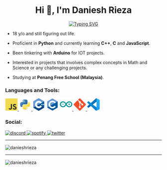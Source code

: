 <h1 align="center">Hi 👋, I'm Daniesh Rieza</h1>
<p align="center">
<a href="https://git.io/typing-svg"><img src="https://readme-typing-svg.demolab.com?font=Fira+Code&pause=1000&color=3DAFF7&background=4115FF00&center=true&vCenter=true&width=435&lines=Been+writing+code+since+2021" alt="Typing SVG" /></a>
</p>

- 18 y/o and still figuring out life. 

- Proficient in **Python** and currently learning **C++**, **C** and **JavaScript**.

- Been tinkering with **Arduino** for IOT projects. 

- Interested in projects that involves complex concepts in Math and Science or any challenging projects.

- Studying at **Penang Free School (Malaysia)**.


<h3 align="left">Languages and Tools:</h3>
<p align="left">


<a href="https://developer.mozilla.org/en-US/docs/Web/JavaScript" target="_blank" rel="noreferrer"> 
<img src="https://raw.githubusercontent.com/devicons/devicon/master/icons/javascript/javascript-original.svg" alt="javascript" width="40" height="40"/> 
</a> 
<a href="https://www.python.org" target="_blank" rel="noreferrer">
<img src="https://raw.githubusercontent.com/devicons/devicon/master/icons/python/python-original.svg" alt="python" width="40" height="40"/>
</a>
<img src="https://raw.githubusercontent.com/devicons/devicon/master/icons/cplusplus/cplusplus-original.svg" alt="cpp" width="40" height="40"/>
<img src="https://raw.githubusercontent.com/devicons/devicon/1119b9f84c0290e0f0b38982099a2bd027a48bf1/icons/c/c-original.svg" alt="c" width="40" height="40"/>
<a href="https://www.arduino.cc/" target="_blank" rel="noreferrer">
<img src="https://raw.githubusercontent.com/devicons/devicon/1119b9f84c0290e0f0b38982099a2bd027a48bf1/icons/arduino/arduino-original.svg" alt="arduino" width="40" height="40"/>
</a>
<a href="https://git-scm.com/" target="_blank" rel="noreferrer">
<img src="https://raw.githubusercontent.com/devicons/devicon/1119b9f84c0290e0f0b38982099a2bd027a48bf1/icons/git/git-original.svg" alt="git" width="40" height="40"/>
</a>
<a href="https://code.visualstudio.com/" target="_blank" rel="noreferrer"><img src="https://raw.githubusercontent.com/devicons/devicon/1119b9f84c0290e0f0b38982099a2bd027a48bf1/icons/vscode/vscode-original.svg" alt="vs code" width="40" height="40"/>
</a>

</p>


<h3 align="left">Social:</h3>
<p align="left">

<a href="https://discordapp.com/users/775930138881163286" target="_blank" rel="noreferrer"> 
<img src="https://raw.githubusercontent.com/gauravghongde/social-icons/9d939e1c5b7ea4a24ac39c3e4631970c0aa1b920/SVG/Color/Discord.svg" alt="discord" width="40" height="40"/> 
</a> 
<a href="https://open.spotify.com/user/axnp3kixwslyla1vb4vebeynn" target="_blank" rel="noreferrer"> 
<img src="https://raw.githubusercontent.com/gauravghongde/social-icons/9d939e1c5b7ea4a24ac39c3e4631970c0aa1b920/SVG/Color/Spotify.svg" alt="spotify" width="40" height="40"/> 
</a>
<a href="https://twitter.com/danieshrieza55" target="_blank" rel="noreferrer"> 
<img src="https://raw.githubusercontent.com/gauravghongde/social-icons/9d939e1c5b7ea4a24ac39c3e4631970c0aa1b920/SVG/Color/Twitter.svg" alt="twitter" width="40" height="40"/> 
</a> 

</p>

---


<p>
<img align="center" src="https://github-readme-stats.vercel.app/api?username=danieshrieza&show_icons=true&locale=en&count_private=true&theme=onedark&hide=issues,contribs" alt="danieshrieza" />
</p>


---


<p>
<img align="center" src="https://github-readme-streak-stats.herokuapp.com/?user=danieshrieza&theme=dark" alt="danieshrieza" />
</p>

